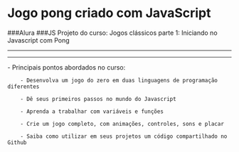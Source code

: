 # Jogo pong criado com JavaScript
 ###Alura 
 ###JS
Projeto do curso:  Jogos clássicos parte 1: Iniciando no Javascript com Pong
<hr>

<hr>
- Principais pontos abordados no curso: 
					
		- Desenvolva um jogo do zero em duas linguagens de programação diferentes
						
		- Dê seus primeiros passos no mundo do Javascript

		- Aprenda a trabalhar com variáveis e funções

		- Crie um jogo completo, com animações, controles, sons e placar

		- Saiba como utilizar em seus projetos um código compartilhado no Github
